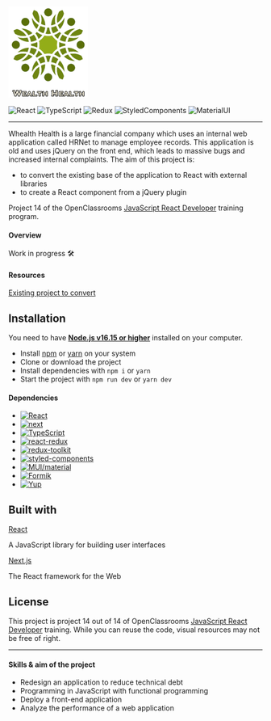 ![LogoWealthHealth](public/logo_txt.png)

![React](https://img.shields.io/badge/react-%2320232a.svg?style=for-the-badge&logo=react&logoColor=%2361DAFB)
![TypeScript](https://img.shields.io/badge/TypeScript-007ACC?style=for-the-badge&logo=typescript&logoColor=white)
![Redux](https://img.shields.io/badge/Redux-593D88?style=for-the-badge&logo=redux&logoColor=white)
![StyledComponents](https://img.shields.io/badge/styled--components-DB7093?style=for-the-badge&logo=styled-components&logoColor=white)
![MaterialUI](https://img.shields.io/badge/Material--UI-0081CB?style=for-the-badge&logo=material-ui&logoColor=white)

---

Whealth Health is a large financial company which uses an internal web application called HRNet to manage employee records. This application is old and uses jQuery on the front end, which leads to massive bugs and increased internal complaints. The aim of this project is:

- to convert the existing base of the application to React with external libraries
- to create a React component from a jQuery plugin

Project 14 of the OpenClassrooms [JavaScript React Developer](https://openclassrooms.com/fr/paths/516-developpeur-dapplication-javascript-react) training program.

#### Overview

Work in progress 🛠

#### Resources

[Existing project to convert](https://github.com/OpenClassrooms-Student-Center/P12_Front-end)

## Installation

You need to have **[Node.js v16.15 or higher](https://nodejs.org/en/)** installed on your computer.

- Install [npm](https://www.npmjs.com/) or [yarn](https://yarnpkg.com/) on your system
- Clone or download the project
- Install dependencies with `npm i` or `yarn`
- Start the project with `npm run dev` or `yarn dev`

#### Dependencies

- [![React](https://img.shields.io/github/package-json/dependency-version/zedsc/HRnet/react)](https://reactjs.org/)
- [![next](https://img.shields.io/github/package-json/dependency-version/zedsc/HRnet/next)](https://nextjs.org/)
- [![TypeScript](https://img.shields.io/github/package-json/dependency-version/zedsc/HRnet/typescript)](https://www.typescriptlang.org/)
- [![react-redux](https://img.shields.io/github/package-json/dependency-version/zedsc/HRnet/react-redux)](https://react-redux.js.org/)
- [![redux-toolkit](https://img.shields.io/github/package-json/dependency-version/zedsc/HRnet/@reduxjs/toolkit)](https://redux-toolkit.js.org/)
- [![styled-components](https://img.shields.io/github/package-json/dependency-version/zedsc/ArgentBank-front/styled-components)](https://styled-components.com/)
- [![MUI/material](https://img.shields.io/github/package-json/dependency-version/zedsc/HRnet/@mui/material)](https://mui.com/)
- [![Formik](https://img.shields.io/github/package-json/dependency-version/zedsc/HRnet/formik)](https://formik.org/)
- [![Yup](https://img.shields.io/github/package-json/dependency-version/zedsc/HRnet/yup)](https://github.com/jquense/yup)

## Built with

[React](https://reactjs.org/)

A JavaScript library for building user interfaces

[Next.js](https://nextjs.org/)

The React framework for the Web

## License

This project is project 14 out of 14 of OpenClassrooms [JavaScript React Developer](https://openclassrooms.com/fr/paths/516-developpeur-dapplication-javascript-react) training. While you can reuse the code, visual resources may not be free of right.

---

#### Skills & aim of the project

- Redesign an application to reduce technical debt
- Programming in JavaScript with functional programming
- Deploy a front-end application
- Analyze the performance of a web application
